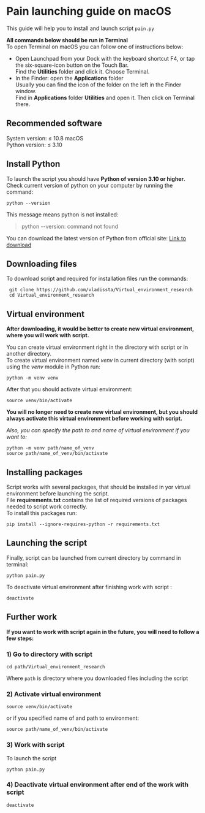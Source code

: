 # Pain launching guide on macOS

This guide will help you to install and launch script `pain.py`

**All commands below should be run in Terminal**  
To open Terminal on macOS you can follow one of instructions below:
 - Open Launchpad from your Dock with the keyboard shortcut F4, or tap the six-square-icon button on the Touch Bar.  
Find the **Utilities** folder and click it. Choose Terminal.  
 - In the Finder: open the **Applications** folder  
Usually you can find the icon of the folder on the left in the Finder window.  
Find in **Applications** folder **Utilities** and open it. Then click on Terminal there.

## Recommended software

System version:    ≤ 10.8 macOS  
Python version: ≤ 3.10

## Install Python

To launch the script you should have **Python of version 3.10 or higher**.
Check current version of python on your computer by running the command:

```commandline
python --version
```

This message means python is not installed:
> python --version: command not found

You can download the latest version of Python from official site: [Link to download](https://www.python.org/downloads/)

## Downloading files

To download script and required for installation files run the commands:

```commandline
 git clone https://github.com/vladissta/Virtual_environment_research
 cd Virtual_environment_research
```

## Virtual environment

**After downloading, it would be better to create new virtual environment, where you will work with script.**

You can create virtual environment right in the directory with script or in another directory.    
To create virtual environment named _venv_ in current directory (with script) using the _venv_ module in Python run:

```commandline
python -m venv venv
```

After that you should activate virtual environment:

```commandline
source venv/bin/activate 
```

**You will no longer need to create new virtual environment, but
you should always activate this virtual environment before working with script.**

_Also, you can specify the path to and name of virtual environment if you want to:_

```commandline
python -m venv path/name_of_venv
source path/name_of_venv/bin/activate  
```

## Installing packages

Script works with several packages, that should be installed in yor virtual environment before launching the script.  
File **requirements.txt** contains the list of required versions of packages needed to script work correctly.  
To install this packages run:

```commandline
pip install --ignore-requires-python -r requirements.txt 
```

## Launching the script

Finally, script can be launched from current directory by command in terminal:

```commandline
python pain.py
```

To deactivate virtual environment after finishing work with script :

```commandline
deactivate
```

## Further work

**If you want to work with script again in the future, you will need to follow a few steps:**

### 1) Go to directory with script

```commandline
cd path/Virtual_environment_research
```

Where `path` is directory where you downloaded files including the script

### 2) Activate virtual environment
    
```commandline
source venv/bin/activate 
```
or if you specified name of and path to environment: 
```commandline
source path/name_of_venv/bin/activate 
```
### 3) Work with script

To launch the script 
```commandline
python pain.py
```
### 4) Deactivate virtual environment after end of the work with script
    
```commandline
deactivate
```
